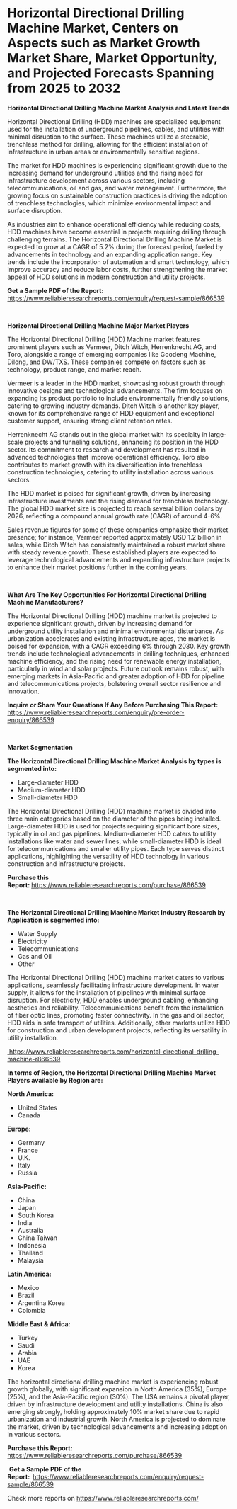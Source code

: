 <p><h1>Horizontal Directional Drilling Machine Market, Centers on Aspects such as Market Growth Market Share, Market Opportunity, and Projected Forecasts Spanning from 2025 to 2032</h1></p><p><strong>Horizontal Directional Drilling Machine Market Analysis and Latest Trends</strong></p>
<p><p>Horizontal Directional Drilling (HDD) machines are specialized equipment used for the installation of underground pipelines, cables, and utilities with minimal disruption to the surface. These machines utilize a steerable, trenchless method for drilling, allowing for the efficient installation of infrastructure in urban areas or environmentally sensitive regions. </p><p>The market for HDD machines is experiencing significant growth due to the increasing demand for underground utilities and the rising need for infrastructure development across various sectors, including telecommunications, oil and gas, and water management. Furthermore, the growing focus on sustainable construction practices is driving the adoption of trenchless technologies, which minimize environmental impact and surface disruption.</p><p>As industries aim to enhance operational efficiency while reducing costs, HDD machines have become essential in projects requiring drilling through challenging terrains. The Horizontal Directional Drilling Machine Market is expected to grow at a CAGR of 5.2% during the forecast period, fueled by advancements in technology and an expanding application range. Key trends include the incorporation of automation and smart technology, which improve accuracy and reduce labor costs, further strengthening the market appeal of HDD solutions in modern construction and utility projects.</p></p>
<p><strong>Get a Sample PDF of the Report:&nbsp;</strong> <a href="https://www.reliableresearchreports.com/enquiry/request-sample/866539?utm_campaign=2002&utm_medium=2&utm_source=Github&utm_content=ia&utm_term=19022025&utm_id=horizontal-directional-drilling-machine">https://www.reliableresearchreports.com/enquiry/request-sample/866539</a></p>
<p>&nbsp;</p>
<p><strong>Horizontal Directional Drilling Machine Major Market Players</strong></p>
<p><p>The Horizontal Directional Drilling (HDD) Machine market features prominent players such as Vermeer, Ditch Witch, Herrenknecht AG, and Toro, alongside a range of emerging companies like Goodeng Machine, Dilong, and DW/TXS. These companies compete on factors such as technology, product range, and market reach.</p><p>Vermeer is a leader in the HDD market, showcasing robust growth through innovative designs and technological advancements. The firm focuses on expanding its product portfolio to include environmentally friendly solutions, catering to growing industry demands. Ditch Witch is another key player, known for its comprehensive range of HDD equipment and exceptional customer support, ensuring strong client retention rates. </p><p>Herrenknecht AG stands out in the global market with its specialty in large-scale projects and tunneling solutions, enhancing its position in the HDD sector. Its commitment to research and development has resulted in advanced technologies that improve operational efficiency. Toro also contributes to market growth with its diversification into trenchless construction technologies, catering to utility installation across various sectors.</p><p>The HDD market is poised for significant growth, driven by increasing infrastructure investments and the rising demand for trenchless technology. The global HDD market size is projected to reach several billion dollars by 2026, reflecting a compound annual growth rate (CAGR) of around 4-6%.</p><p>Sales revenue figures for some of these companies emphasize their market presence; for instance, Vermeer reported approximately USD 1.2 billion in sales, while Ditch Witch has consistently maintained a robust market share with steady revenue growth. These established players are expected to leverage technological advancements and expanding infrastructure projects to enhance their market positions further in the coming years.</p></p>
<p>&nbsp;</p>
<p><strong>What Are The Key Opportunities For Horizontal Directional Drilling Machine Manufacturers?</strong></p>
<p><p>The Horizontal Directional Drilling (HDD) machine market is projected to experience significant growth, driven by increasing demand for underground utility installation and minimal environmental disturbance. As urbanization accelerates and existing infrastructure ages, the market is poised for expansion, with a CAGR exceeding 6% through 2030. Key growth trends include technological advancements in drilling techniques, enhanced machine efficiency, and the rising need for renewable energy installation, particularly in wind and solar projects. Future outlook remains robust, with emerging markets in Asia-Pacific and greater adoption of HDD for pipeline and telecommunications projects, bolstering overall sector resilience and innovation.</p></p>
<p><strong>Inquire or Share Your Questions If Any Before Purchasing This Report:</strong> <a href="https://www.reliableresearchreports.com/enquiry/pre-order-enquiry/866539?utm_campaign=2002&utm_medium=2&utm_source=Github&utm_content=ia&utm_term=19022025&utm_id=horizontal-directional-drilling-machine">https://www.reliableresearchreports.com/enquiry/pre-order-enquiry/866539</a></p>
<p>&nbsp;</p>
<p><strong>Market Segmentation</strong></p>
<p><strong>The Horizontal Directional Drilling Machine Market Analysis by types is segmented into:</strong></p>
<p><ul><li>Large-diameter HDD</li><li>Medium-diameter HDD</li><li>Small-diameter HDD</li></ul></p>
<p><p>The Horizontal Directional Drilling (HDD) machine market is divided into three main categories based on the diameter of the pipes being installed. Large-diameter HDD is used for projects requiring significant bore sizes, typically in oil and gas pipelines. Medium-diameter HDD caters to utility installations like water and sewer lines, while small-diameter HDD is ideal for telecommunications and smaller utility pipes. Each type serves distinct applications, highlighting the versatility of HDD technology in various construction and infrastructure projects.</p></p>
<p><strong>Purchase this Report:&nbsp;</strong><a href="https://www.reliableresearchreports.com/purchase/866539?utm_campaign=2002&utm_medium=2&utm_source=Github&utm_content=ia&utm_term=19022025&utm_id=horizontal-directional-drilling-machine">https://www.reliableresearchreports.com/purchase/866539</a></p>
<p>&nbsp;</p>
<p><strong>The Horizontal Directional Drilling Machine Market Industry Research by Application is segmented into:</strong></p>
<p><ul><li>Water Supply</li><li>Electricity</li><li>Telecommunications</li><li>Gas and Oil</li><li>Other</li></ul></p>
<p><p>The Horizontal Directional Drilling (HDD) machine market caters to various applications, seamlessly facilitating infrastructure development. In water supply, it allows for the installation of pipelines with minimal surface disruption. For electricity, HDD enables underground cabling, enhancing aesthetics and reliability. Telecommunications benefit from the installation of fiber optic lines, promoting faster connectivity. In the gas and oil sector, HDD aids in safe transport of utilities. Additionally, other markets utilize HDD for construction and urban development projects, reflecting its versatility in utility installation.</p></p>
<p><a href="https://www.reliableresearchreports.com/horizontal-directional-drilling-machine-r866539?utm_campaign=2002&utm_medium=2&utm_source=Github&utm_content=ia&utm_term=19022025&utm_id=horizontal-directional-drilling-machine">&nbsp;https://www.reliableresearchreports.com/horizontal-directional-drilling-machine-r866539</a></p>
<p><strong>In terms of Region, the Horizontal Directional Drilling Machine Market Players available by Region are:</strong></p>
<p>
    <p> <strong> North America: </strong>
        <ul>
            <li>United States</li>
            <li>Canada</li>
        </ul>
        </p> 
    <p> <strong> Europe: </strong>
        <ul>
            <li>Germany</li>
            <li>France</li>
            <li>U.K.</li>
            <li>Italy</li>
            <li>Russia</li>
        </ul>
        </p> 
    <p> <strong> Asia-Pacific: </strong>
        <ul>
            <li>China</li>
            <li>Japan</li>
            <li>South Korea</li>
            <li>India</li>
            <li>Australia</li>
            <li>China Taiwan</li>
            <li>Indonesia</li>
            <li>Thailand</li>
            <li>Malaysia</li>
        </ul>
        </p> 
    <p> <strong> Latin America: </strong>
        <ul>
            <li>Mexico</li>
            <li>Brazil</li>
            <li>Argentina Korea</li>
            <li>Colombia</li>
        </ul>
        </p> 
    <p> <strong> Middle East & Africa: </strong>
        <ul>
            <li>Turkey</li>
            <li>Saudi</li>
            <li>Arabia</li>
            <li>UAE</li>
            <li>Korea</li>
        </ul>
    </p>
    </p>
<p><p>The horizontal directional drilling machine market is experiencing robust growth globally, with significant expansion in North America (35%), Europe (25%), and the Asia-Pacific region (30%). The USA remains a pivotal player, driven by infrastructure development and utility installations. China is also emerging strongly, holding approximately 10% market share due to rapid urbanization and industrial growth. North America is projected to dominate the market, driven by technological advancements and increasing adoption in various sectors.</p></p>
<p><strong>Purchase this Report: </strong><a href="https://www.reliableresearchreports.com/purchase/866539?utm_campaign=2002&utm_medium=2&utm_source=Github&utm_content=ia&utm_term=19022025&utm_id=horizontal-directional-drilling-machine">https://www.reliableresearchreports.com/purchase/866539</a></p>
<p>&nbsp;<strong>Get a Sample PDF of the Report:&nbsp;&nbsp;</strong><a href="https://www.reliableresearchreports.com/enquiry/request-sample/866539?utm_campaign=2002&utm_medium=2&utm_source=Github&utm_content=ia&utm_term=19022025&utm_id=horizontal-directional-drilling-machine">https://www.reliableresearchreports.com/enquiry/request-sample/866539</a></p>
<p><strong></strong></p>
<p>Check more reports on <a href="https://www.reliableresearchreports.com/?utm_campaign=2002&utm_medium=2&utm_source=Github&utm_content=ia&utm_term=19022025&utm_id=horizontal-directional-drilling-machine">https://www.reliableresearchreports.com/</a></p>